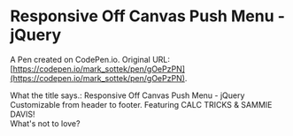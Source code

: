 # Responsive Off Canvas Push Menu - jQuery

A Pen created on CodePen.io. Original URL: [https://codepen.io/mark_sottek/pen/gOePzPN](https://codepen.io/mark_sottek/pen/gOePzPN).

What the title says.: 
Responsive Off Canvas Push Menu - jQuery
Customizable from header to footer. 
Featuring  CALC  TRICKS &  SAMMIE DAVIS!  
What's not to love?